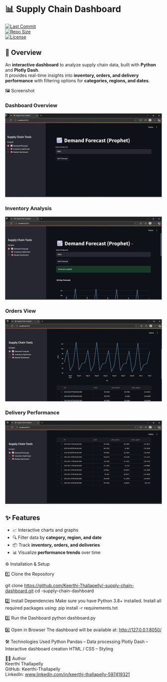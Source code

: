 
# 📊 Supply Chain Dashboard  

[![Last Commit](https://img.shields.io/github/last-commit/Keerthi-Thallapelly/supply-chain-dashboard)](https://github.com/Keerthi-Thallapelly/supply-chain-dashboard/commits/main)  
[![Repo Size](https://img.shields.io/github/repo-size/Keerthi-Thallapelly/supply-chain-dashboard)](https://github.com/Keerthi-Thallapelly/supply-chain-dashboard)  
[![License](https://img.shields.io/github/license/Keerthi-Thallapelly/supply-chain-dashboard)](LICENSE)  


## 📌 Overview  
An **interactive dashboard** to analyze supply chain data, built with **Python** and **Plotly Dash**.  
It provides real-time insights into **inventory, orders, and delivery performance** with filtering options for **categories, regions, and dates**.  

🖼 Screenshot
### Dashboard Overview
![Dashboard Screenshot 1](screenshots/Screenshot%202025-08-08%20111809.png)

### Inventory Analysis
![Dashboard Screenshot 2](screenshots/Screenshot%202025-08-08%20111832.png)

### Orders View
![Dashboard Screenshot 3](screenshots/Screenshot%202025-08-08%20111904.png)

### Delivery Performance
![Dashboard Screenshot 4](screenshots/Screenshot%202025-08-08%20111915.png)
## ✨ Features  
- 📈 Interactive charts and graphs  
- 🔍 Filter data by **category, region, and date**  
- 📦 Track **inventory, orders, and deliveries**  
- 📊 Visualize **performance trends** over time  


⚙️ Installation & Setup  
 
1️⃣ Clone the Repository  
 
git clone https://github.com/Keerthi-Thallapelly/-supply-chain-dashboard.git
cd -supply-chain-dashboard

2️⃣ Install Dependencies
Make sure you have Python 3.8+ installed.
Install all required packages using:
  pip install -r requirements.txt

3️⃣ Run the Dashboard
python dashboard.py

4️⃣ Open in Browser
The dashboard will be available at:
http://127.0.0.1:8050/

🛠 Technologies Used
Python
Pandas – Data processing
Plotly Dash – Interactive dashboard creation
HTML / CSS – Styling

👩‍💻 Author  
Keerthi Thallapelly   
GitHub: Keerthi-Thallapelly  
LinkedIn: www.linkedin.com/in/keerthi-thallapelly-597419321





